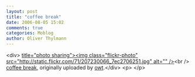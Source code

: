 ```yaml
---
layout: post
title: "coffee break"
date: 2006-08-05 15:02
comments: true
categories: Moblog
author: Oliver Thylmann
---
```



&lt;div&gt;	[ title=&quot;photo sharing&quot;&gt;&lt;img class=&quot;flickr-photo&quot; src=&quot;http://static.flickr.com/71/207230066_7ec2706251.jpg&quot; alt=&quot;&quot; /&gt;](http://www.flickr.com/photos/oliver/207230066/)&lt;br /&gt;	[coffee break](http://www.flickr.com/photos/oliver/207230066/), originally uploaded by [owt](http://www.flickr.com/people/oliver/).&lt;/div&gt;				&lt;p&gt;	&lt;/p&gt;


